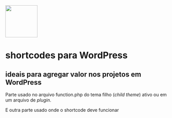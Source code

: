 <img src="https://s.w.org/style/images/about/WordPress-logotype-wmark.png" height="100" />

# shortcodes para WordPress
## ideais para agregar valor nos projetos em WordPress
Parte usado no arquivo function.php do tema filho (*child theme*) ativo ou em um arquivo de *plugin*.

E outra parte usado onde o shortcode deve funcionar
